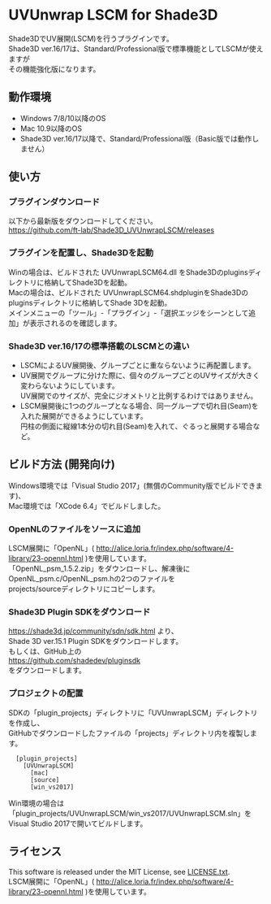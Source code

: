 # UVUnwrap LSCM for Shade3D

Shade3DでUV展開(LSCM)を行うプラグインです。  
Shade3D ver.16/17は、Standard/Professional版で標準機能としてLSCMが使えますが  
その機能強化版になります。  

## 動作環境
* Windows 7/8/10以降のOS
* Mac 10.9以降のOS
* Shade3D ver.16/17以降で、Standard/Professional版（Basic版では動作しません）

## 使い方

### プラグインダウンロード
以下から最新版をダウンロードしてください。  
https://github.com/ft-lab/Shade3D_UVUnwrapLSCM/releases  

### プラグインを配置し、Shade3Dを起動
Winの場合は、ビルドされた UVUnwrapLSCM64.dll をShade3Dのpluginsディレクトリに格納してShade3Dを起動。  
Macの場合は、ビルドされた UVUnwrapLSCM64.shdpluginをShade3Dのpluginsディレクトリに格納してShade 3Dを起動。  
メインメニューの「ツール」-「プラグイン」-「選択エッジをシーンとして追加」が表示されるのを確認します。  

### Shade3D ver.16/17の標準搭載のLSCMとの違い

* LSCMによるUV展開後、グループごとに重ならないように再配置します。
* UV展開でグループに分けた際に、個々のグループごとのUVサイズが大きく変わらないようにしています。  
UV展開でのサイズが、完全にジオメトリと比例するわけではありません。
* LSCM展開後に1つのグループとなる場合、同一グループで切れ目(Seam)を入れた展開ができるようにしています。  
円柱の側面に縦線1本分の切れ目(Seam)を入れて、ぐるっと展開する場合など。  

## ビルド方法 (開発向け)

Windows環境では「Visual Studio 2017」(無償のCommunity版でビルドできます)、  
Mac環境では「XCode 6.4」でビルドしました。  

### OpenNLのファイルをソースに追加  
LSCM展開に「OpenNL」( http://alice.loria.fr/index.php/software/4-library/23-opennl.html )を使用しています。  
「OpenNL_psm_1.5.2.zip」をダウンロードし、解凍後にOpenNL_psm.c/OpenNL_psm.hの2つのファイルを  
projects/sourceディレクトリにコピーします。  

### Shade3D Plugin SDKをダウンロード

https://shade3d.jp/community/sdn/sdk.html より、  
Shade 3D ver.15.1 Plugin SDKをダウンロードします。  
もしくは、GitHub上の  
https://github.com/shadedev/pluginsdk  
をダウンロードします。 

### プロジェクトの配置

SDKの「plugin_projects」ディレクトリに「UVUnwrapLSCM」ディレクトリを作成し、  
GitHubでダウンロードしたファイルの「projects」ディレクトリ内を複製します。  
```
  [plugin_projects]  
    [UVUnwrapLSCM]  
      [mac]  
      [source]  
      [win_vs2017]  
```

Win環境の場合は「plugin_projects/UVUnwrapLSCM/win_vs2017/UVUnwrapLSCM.sln」を  
Visual Studio 2017で開いてビルドします。   

## ライセンス  

This software is released under the MIT License, see [LICENSE.txt](./LICENSE.txt).  
LSCM展開に「OpenNL」( http://alice.loria.fr/index.php/software/4-library/23-opennl.html )を使用しています。  
